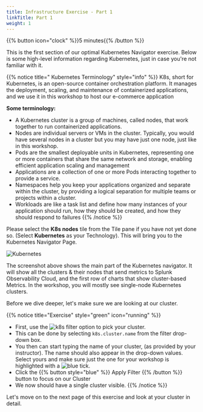 ```yaml
---
title: Infrastructure Exercise - Part 1
linkTitle: Part 1
weight: 1
---
```


{{% button icon="clock" %}}5 minutes{{% /button %}}

This is the first section of our optimal Kubernetes Navigator exercise. Below is some high-level information regarding Kubernetes, just in case you're not familiar with it.

{{% notice title=" Kubernetes Terminology" style="info" %}}
K8s, short for Kubernetes, is an open-source container orchestration platform. It manages the deployment, scaling, and maintenance of containerized applications, and we use it in this workshop to host our e-commerce application

**Some terminology:**

* A Kubernetes cluster is a group of machines, called nodes, that work together to run containerized applications.
* Nodes are individual servers or VMs in the cluster. Typically, you would have several nodes in a cluster but you may have just one node, just like in this workshop.
* Pods are the smallest deployable units in Kubernetes, representing one or more containers that share the same network and storage, enabling efficient application scaling and management
* Applications are a collection of one or more Pods interacting together to provide a service.
* Namespaces help you keep your applications organized and separate within the cluster, by providing a logical separation for multiple teams or projects within a cluster.
* Workloads are like a task list and  define how many instances of your application should run, how they should be created, and how they should respond to failures
{{% /notice %}}

Please select the **K8s nodes** tile from the Tile pane if you have not yet done so.
(Select **Kubernetes** as your Technology). This will bring you to the Kubernetes Navigator Page.

![Kubernetes](../images/im-kubernetes.png)

The screenshot above shows the main part of the Kubernetes navigator. It will show all the clusters & their nodes that send metrics to Splunk Observability Cloud, and the first row of charts that show cluster-based Metrics. In the workshop, you will mostly see single-node Kubernetes clusters.

Before we dive deeper, let's make sure we are looking at our cluster.

{{% notice title="Exercise" style="green" icon="running" %}}

* First, use the ![k8s filter](../images/k8s-add-filter.png?classes=inline) option to pick your cluster.
* This can be done by selecting `k8s.cluster.name` from the filter drop-down box.
* You then can start typing the name of your cluster, (as provided by your instructor). The name should also appear in the drop-down values. Select yours and make sure just the one for your workshop is highlighted with a ![blue tick](../images/select-checkmark.png?classes=inline&width=30px).
* Click the {{% button style="blue"  %}} Apply Filter  {{% /button %}} button to focus on our Cluster
* We now should have a single cluster visible.
{{% /notice %}}

Let's move on to the next page of this exercise and look at your cluster in detail.

